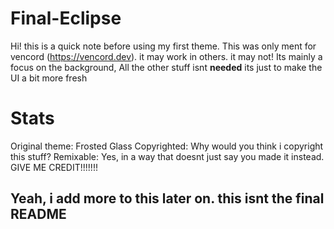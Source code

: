 # Final-Eclipse
Hi! this is a quick note before using my first theme.
This was only ment for vencord (https://vencord.dev). it may work in others. it may not!
Its mainly a focus on the background, All the other stuff isnt **needed** its just to make the UI a bit more fresh

# Stats
Original theme: Frosted Glass
Copyrighted: Why would you think i copyright this stuff?
Remixable: Yes, in a way that doesnt just say you made it instead. GIVE ME CREDIT!!!!!!!


## Yeah, i add more to this later on. this isnt the final README
